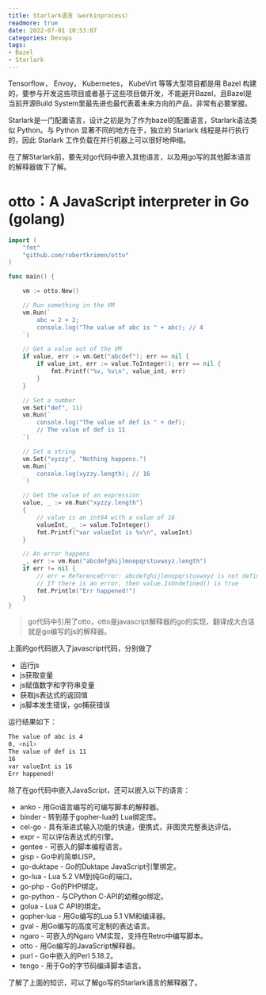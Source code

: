 ```yaml
---
title: Starlark语言（workinprocess）
readmore: true
date: 2022-07-01 10:53:07
categories: Devops
tags:
- Bazel
- Starlark
---
```



Tensorflow， Envoy， Kubernetes， KubeVirt 等等大型项目都是用 Bazel 构建的，要参与开发这些项目或者基于这些项目做开发，不能避开Bazel，且Bazel是当前开源Build System里最先进也最代表着未来方向的产品，非常有必要掌握。

Starlark是一门配置语言，设计之初是为了作为bazel的配置语言，Starlark语法类似 Python。与 Python 显著不同的地方在于，独立的 Starlark 线程是并行执行的，因此 Starlark 工作负载在并行机器上可以很好地伸缩。

在了解Starlark前，要先对go代码中嵌入其他语言，以及用go写的其他脚本语言的解释器做下了解。

# otto：A JavaScript interpreter in Go (golang)

```go
import (
	"fmt"
	"github.com/robertkrimen/otto"
)

func main() {

	vm := otto.New()

	// Run something in the VM
	vm.Run(`
    	abc = 2 + 2;
    	console.log("The value of abc is " + abc); // 4
	`)

	// Get a value out of the VM
	if value, err := vm.Get("abcdef"); err == nil {
		if value_int, err := value.ToInteger(); err == nil {
			fmt.Printf("%v, %v\n", value_int, err)
		}
	}

	// Set a number
	vm.Set("def", 11)
	vm.Run(`
    	console.log("The value of def is " + def);
    	// The value of def is 11
	`)

	// Set a string
	vm.Set("xyzzy", "Nothing happens.")
	vm.Run(`
    	console.log(xyzzy.length); // 16
	`)

	// Get the value of an expression
	value, _ := vm.Run("xyzzy.length")
	{
		// value is an int64 with a value of 16
		valueInt, _ := value.ToInteger()
		fmt.Printf("var valueInt is %v\n", valueInt)
	}

	// An error happens
	_, err := vm.Run("abcdefghijlmnopqrstuvwxyz.length")
	if err != nil {
		// err = ReferenceError: abcdefghijlmnopqrstuvwxyz is not defined
		// If there is an error, then value.IsUndefined() is true
		fmt.Println("Err happened!")
	}
}
```

> go代码中引用了otto，otto是javascript解释器的go的实现，翻译成大白话就是go编写的js的解释器。

上面的go代码嵌入了javascript代码，分别做了
* 运行js
* js获取变量
* js赋值数字和字符串变量
* 获取js表达式的返回值
* js脚本发生错误，go捕获错误

运行结果如下：
```bash
The value of abc is 4
0, <nil>
The value of def is 11
16
var valueInt is 16
Err happened!
```

除了在go代码中嵌入JavaScript，还可以嵌入以下的语言：
* anko - 用Go语言编写的可编写脚本的解释器。
* binder - 转到基于gopher-lua的 Lua绑定库。
* cel-go - 具有渐进式输入功能的快速，便携式，非图灵完整表达评估。
* expr - 可以评估表达式的引擎。
* gentee - 可嵌入的脚本编程语言。
* gisp - Go中的简单LISP。
* go-duktape - Go的Duktape JavaScript引擎绑定。
* go-lua - Lua 5.2 VM到纯Go的端口。
* go-php - Go的PHP绑定。
* go-python - 与CPython C-API的幼稚go绑定。
* golua - Lua C API的绑定。
* gopher-lua - 用Go编写的Lua 5.1 VM和编译器。
* gval - 用Go编写的高度可定制的表达语言。
* ngaro - 可嵌入的Ngaro VM实现，支持在Retro中编写脚本。
* otto - 用Go编写的JavaScript解释器。
* purl - Go中嵌入的Perl 5.18.2。
* tengo - 用于Go的字节码编译脚本语言。

了解了上面的知识，可以了解go写的Starlark语言的解释器了。